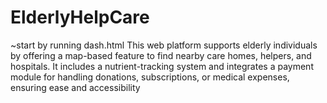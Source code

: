 # ElderlyHelpCare
~start by running dash.html
This web platform supports elderly individuals by offering a map-based feature to find nearby care homes, helpers, and hospitals. It includes a nutrient-tracking system and integrates a payment module for handling donations, subscriptions, or medical expenses, ensuring ease and accessibility
